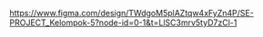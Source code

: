 https://www.figma.com/design/TWdgoM5plAZtqw4xFyZn4P/SE-PROJECT_Kelompok-5?node-id=0-1&t=LlSC3mrv5tyD7zCl-1
